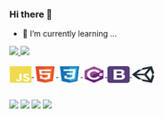 ### Hi there 👋
- 🌱 I’m currently learning ...

 <div>
  <a href="https://github.com/marcoscsouza">
  <img height="180em" src="https://github-readme-stats.vercel.app/api?username=marcoscsouza&show_icons=true&theme=merko&include_all_commits=true&count_private=true"/>
  <img height="180em" src="https://github-readme-stats.vercel.app/api/top-langs/?username=marcoscsouza&layout=compact&langs_count=7&theme=merko"/>

</div>
<div style="display: inline_block"><br>
  <img align="center" alt="mark-Js" height="30" width="40" src="https://raw.githubusercontent.com/devicons/devicon/master/icons/javascript/javascript-plain.svg">
<!--   <img align="center" alt="mark-Ts" height="30" width="40" src="https://raw.githubusercontent.com/devicons/devicon/master/icons/typescript/typescript-plain.svg"> -->
<!--   <img align="center" alt="mark-React" height="30" width="40" src="https://raw.githubusercontent.com/devicons/devicon/master/icons/react/react-original.svg"> -->
  <img align="center" alt="mark-HTML" height="30" width="40" src="https://raw.githubusercontent.com/devicons/devicon/master/icons/html5/html5-original.svg">
  <img align="center" alt="mark-CSS" height="30" width="40" src="https://raw.githubusercontent.com/devicons/devicon/master/icons/css3/css3-original.svg">
  <img align="center" alt="mark-Csharp" height="30" width="40" src="https://raw.githubusercontent.com/devicons/devicon/master/icons/csharp/csharp-original.svg">
  <img align="center" alt="mark-bt" height="30" width="40" src="repositorioLegal/svgs/bootstrap-4.svg">
  <img align="center" alt="mark-unity" height="30" width="40" src="repositorioLegal/svgs/unity-69.svg">
<!--   <img align="center" alt="mark-kotlin" height="30" width="40" src="https://repositorioLegal/svgs/android_studio.svg"> -->
  
 <!--
  https://worldvectorlogo.com/
  https://github.com/anuraghazra/github-readme-stats#customization

 -->
 
</div>
  
  ##
 
<div> 
  <a href="https://www.youtube.com/channel/UCYu61gB8p4eOwkHFrxRp9Xw" target="_blank"><img src="https://img.shields.io/badge/YouTube-FF0000?style=for-the-badge&logo=youtube&logoColor=white" target="_blank"></a>
  <a href="https://www.instagram.com/marcos5458/" target="_blank"><img src="https://img.shields.io/badge/-Instagram-%23E4405F?style=for-the-badge&logo=instagram&logoColor=white" target="_blank"></a>
 <a href = "ailto:marcoscsouzads@gmail.com"><img src="https://img.shields.io/badge/-Gmail-%23333?style=for-the-badge&logo=gmail&logoColor=white" target="_blank"></a>
  <a href="https://www.linkedin.com/in/marcos-cassiano-2288841a2/" target="_blank"><img src="https://img.shields.io/badge/-LinkedIn-%230077B5?style=for-the-badge&logo=linkedin&logoColor=white" target="_blank"></a> 
 
 
<!--  	<a href="https://www.twitch.tv/marcoscsouzads" target="_blank"><img src="https://img.shields.io/badge/Twitch-9146FF?style=for-the-badge&logo=twitch&logoColor=white" target="_blank"></a> -->
 
<!--  <a href="marcoscsouzads#3241" target="_blank"><img src="https://img.shields.io/badge/Discord-7289DA?style=for-the-badge&logo=discord&logoColor=white" target="_blank"></a>  -->
 
  
 
 
</div>

 ##
 
<!--   ![Snake animation](repositorioLegal/svgs/github-contribution-grid-snake.svg) -->

<!--
**marcoscouzads/marcoscouzads** is a ✨ _special_ ✨ repository because its `README.md` (this file) appears on your GitHub profile.

Here are some ideas to get you started:

- 🔭 I’m currently working on ...
- 🌱 I’m currently learning ...
- 👯 I’m looking to collaborate on ...
- 🤔 I’m looking for help with ...
- 💬 Ask me about ...
- 📫 How to reach me: ...
- 😄 Pronouns: ...
- ⚡ Fun fact: ...

-->
